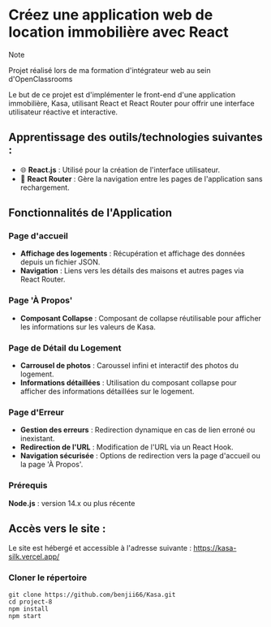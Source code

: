 # Créez une application web de location immobilière avec React 

>[!NOTE]
>Projet réalisé lors de ma formation d'intégrateur web au sein d'OpenClassrooms

Le but de ce projet est d'implémenter le front-end d'une application immobilière, Kasa, utilisant React et React Router pour offrir une interface utilisateur réactive et interactive.

## Apprentissage des outils/technologies suivantes : 
- 🌐 **React.js** : Utilisé pour la création de l'interface utilisateur.
- 🔗 **React Router** : Gère la navigation entre les pages de l'application sans rechargement.

## Fonctionnalités de l'Application

### Page d'accueil
- **Affichage des logements** : Récupération et affichage des données depuis un fichier JSON.
- **Navigation** : Liens vers les détails des maisons et autres pages via React Router.

### Page 'À Propos'
- **Composant Collapse** : Composant de collapse réutilisable pour afficher les informations sur les valeurs de Kasa.

### Page de Détail du Logement
- **Carrousel de photos** : Caroussel infini et interactif des photos du logement.
- **Informations détaillées** : Utilisation du composant collapse pour afficher des informations détaillées sur le logement.

### Page d'Erreur
- **Gestion des erreurs** : Redirection dynamique en cas de lien erroné ou inexistant.
- **Redirection de l'URL** : Modification de l'URL via un React Hook.
- **Navigation sécurisée** : Options de redirection vers la page d'accueil ou la page 'À Propos'.


### Prérequis

**Node.js** : version 14.x ou plus récente


## Accès vers le site : 
Le site est hébergé et accessible à l'adresse suivante : https://kasa-silk.vercel.app/

### Cloner le répertoire 

```shell
git clone https://github.com/benjii66/Kasa.git
cd project-8
npm install 
npm start
```
